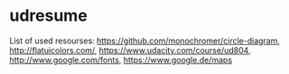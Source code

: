 udresume
========
List of used resourses:
https://github.com/monochromer/circle-diagram, 
http://flatuicolors.com/, 
https://www.udacity.com/course/ud804, 
http://www.google.com/fonts, 
https://www.google.de/maps
